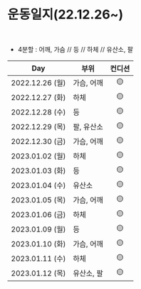 # 운동일지(22.12.26~)

​    

- 4분할 : 어깨, 가슴 // 등 // 하체 // 유산소, 팔

| Day             | 부위       | 컨디션 |
| --------------- | ---------- | :----: |
| 2022.12.26 (월) | 가슴, 어깨 |   🟡    |
| 2022.12.27 (화) | 하체       |   🟡    |
| 2022.12.28 (수) | 등         |   🟡    |
| 2022.12.29 (목) | 팔, 유산소 |   🟡    |
| 2022.12.30 (금) | 가슴, 어깨 |   🟡    |
| 2023.01.02 (월) | 하체       |   🟡    |
| 2023.01.03 (화) | 등         |   🟡    |
| 2023.01.04 (수) | 유산소     |   🟡    |
| 2023.01.05 (목) | 가슴, 어깨 |   🟡    |
| 2023.01.06 (금) | 하체       |   🟡    |
| 2023.01.09 (월) | 등         |   🟡    |
| 2023.01.10 (화) | 가슴, 어깨 |   🟡    |
| 2023.01.11 (수) | 하체       |   🟡    |
| 2023.01.12 (목) | 유산소, 팔 |   🟡    |